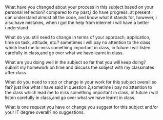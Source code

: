 What have you changed about your process in this subject based on your personal reflection?
compared to my past,i do have progress. at present i can understand almost all the code, and know what it stands for, however, i also have mistakes, when i got the help from internet i will have a better understand

What do you still need to change in terms of your approach, application, time on task, attitude, etc.?
sometimes i will pay no attention to the class which lead me to miss something important in class, in future i will listen carefully in class,and go over what we have learnt in class.

What are you doing well in the subject so far that you will keep doing?
submit my homework on time and discuss the subject with my classmates after class

What do you need to stop or change in your work for this subject overall so far?
just like what i have said in question 2,sometime i pay no attention to the class which lead me to miss something important in class, in future i will listen carefully in class,and go over what we have learnt in class.


What is one request you have or change you suggest for this subject and/or your IT degree overall?
no suggestions.
